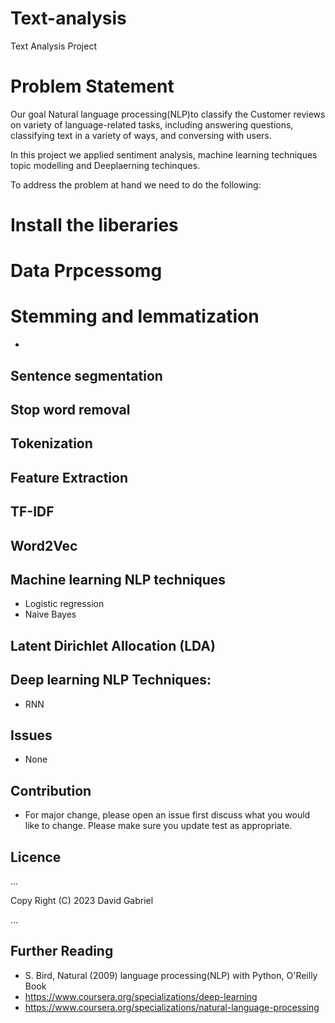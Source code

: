 # Text-analysis
Text Analysis Project 

# **Problem Statement**

Our goal Natural language processing(NLP)to classify the Customer reviews on variety of language-related tasks, including answering questions, classifying text in a variety of ways, and conversing with users.

In this project we applied sentiment analysis, machine learning techniques topic modelling and Deeplaerning techinques.

To address the problem at hand we need to do the following:

# **Install the liberaries**

# **Data Prpcessomg**

# **Stemming and lemmatization**
-


## **Sentence segmentation**


## **Stop word removal**


## **Tokenization**


## **Feature Extraction**


## **TF-IDF**


## **Word2Vec**


## **Machine learning NLP techniques**
 - Logistic regression
 - Naive Bayes
## **Latent Dirichlet Allocation (LDA)**

## **Deep learning NLP Techniques:**  
   - RNN
   
## **Issues**
  - None
## **Contribution**
   -  For major change, please open an issue first discuss what you would like to change. Please make sure you update test as appropriate.
## **Licence**
...

Copy Right (C) 2023 David Gabriel

...

## **Further Reading**
  - S. Bird, Natural (2009) language processing(NLP) with Python, O'Reilly Book
  - https://www.coursera.org/specializations/deep-learning
  - https://www.coursera.org/specializations/natural-language-processing
